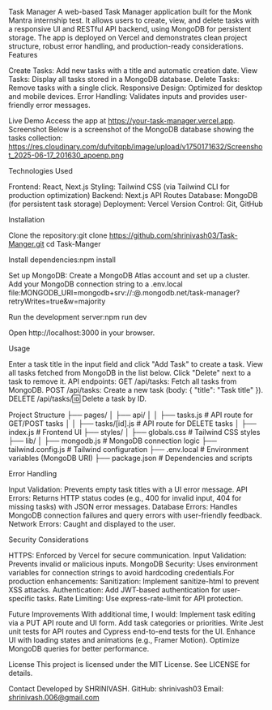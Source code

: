 Task Manager
A web-based Task Manager application built for the Monk Mantra internship test. It allows users to create, view, and delete tasks with a responsive UI and RESTful API backend, using MongoDB for persistent storage. The app is deployed on Vercel and demonstrates clean project structure, robust error handling, and production-ready considerations.
Features

Create Tasks: Add new tasks with a title and automatic creation date.
View Tasks: Display all tasks stored in a MongoDB database.
Delete Tasks: Remove tasks with a single click.
Responsive Design: Optimized for desktop and mobile devices.
Error Handling: Validates inputs and provides user-friendly error messages.

Live Demo
Access the app at https://your-task-manager.vercel.app.
Screenshot
Below is a screenshot of the MongoDB database showing the tasks collection:
https://res.cloudinary.com/dufvitqpb/image/upload/v1750171632/Screenshot_2025-06-17_201630_apoenp.png

Technologies Used

Frontend: React, Next.js
Styling: Tailwind CSS (via Tailwind CLI for production optimization)
Backend: Next.js API Routes
Database: MongoDB (for persistent task storage)
Deployment: Vercel
Version Control: Git, GitHub

Installation

Clone the repository:git clone https://github.com/shrinivash03/Task-Manger.git
cd Task-Manger


Install dependencies:npm install


Set up MongoDB:
Create a MongoDB Atlas account and set up a cluster.
Add your MongoDB connection string to a .env.local file:MONGODB_URI=mongodb+srv://<username>:<password>@<cluster>.mongodb.net/task-manager?retryWrites=true&w=majority




Run the development server:npm run dev


Open http://localhost:3000 in your browser.

Usage

Enter a task title in the input field and click "Add Task" to create a task.
View all tasks fetched from MongoDB in the list below.
Click "Delete" next to a task to remove it.
API endpoints:
GET /api/tasks: Fetch all tasks from MongoDB.
POST /api/tasks: Create a new task (body: { "title": "Task title" }).
DELETE /api/tasks/:id: Delete a task by ID.



Project Structure
├── pages/
│   ├── api/
│   │   ├── tasks.js        # API route for GET/POST tasks
│   │   ├── tasks/[id].js   # API route for DELETE tasks
│   ├── index.js            # Frontend UI
├── styles/
│   ├── globals.css         # Tailwind CSS styles
├── lib/
│   ├── mongodb.js          # MongoDB connection logic
├── tailwind.config.js      # Tailwind configuration
├── .env.local              # Environment variables (MongoDB URI)
├── package.json            # Dependencies and scripts

Error Handling

Input Validation: Prevents empty task titles with a UI error message.
API Errors: Returns HTTP status codes (e.g., 400 for invalid input, 404 for missing tasks) with JSON error messages.
Database Errors: Handles MongoDB connection failures and query errors with user-friendly feedback.
Network Errors: Caught and displayed to the user.

Security Considerations

HTTPS: Enforced by Vercel for secure communication.
Input Validation: Prevents invalid or malicious inputs.
MongoDB Security: Uses environment variables for connection strings to avoid hardcoding credentials.For production enhancements:
Sanitization: Implement sanitize-html to prevent XSS attacks.
Authentication: Add JWT-based authentication for user-specific tasks.
Rate Limiting: Use express-rate-limit for API protection.

Future Improvements
With additional time, I would: Implement task editing via a PUT API route and UI form.
Add task categories or priorities.
Write Jest unit tests for API routes and Cypress end-to-end tests for the UI.
Enhance UI with loading states and animations (e.g., Framer Motion).
Optimize MongoDB queries for better performance.

License
This project is licensed under the MIT License. See LICENSE for details.


Contact
Developed by SHRINIVASH.
GitHub: shrinivash03
Email: shrinivash.006@gmail.com
